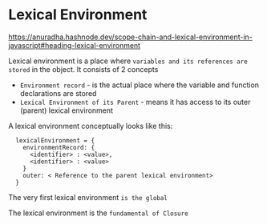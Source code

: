 # Lexical Environment

https://anuradha.hashnode.dev/scope-chain-and-lexical-environment-in-javascript#heading-lexical-environment

Lexical environment is a place where `variables and its references are stored` in the object. It consists of 2 concepts

- `Environment record` - is the actual place where the variable and function declarations are stored
- `Lexical Environment of its Parent` - means it has access to its outer (parent) lexical environment

A lexical environment conceptually looks like this:

```
  lexicalEnvironment = {
    environmentRecord: {
      <identifier> : <value>,
      <identifier> : <value>
    }
    outer: < Reference to the parent lexical environment>
  }
```

The very first lexical environment `is the global`

The lexical environment is the `fundamental of Closure`
